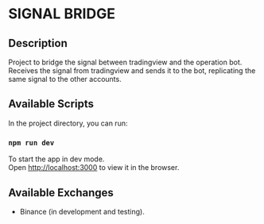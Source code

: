 # SIGNAL BRIDGE

## Description

Project to bridge the signal between tradingview and the operation bot. Receives the signal from tradingview and sends it to the bot, replicating the same signal to the other accounts.

## Available Scripts

In the project directory, you can run:

### `npm run dev`

To start the app in dev mode.\
Open [http://localhost:3000](http://localhost:3000) to view it in the browser.

## Available Exchanges
* Binance (in development and testing).